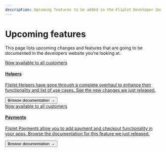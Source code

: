 ```yaml
---
description: Upcoming features to be added in the Fliplet Developer documentation.
---
```


# Upcoming features

This page lists upcoming changes and features that are going to be documented in the developers website you're looking at.

<section class="blocks alt">
  <a class="bl two" href="/API/helpers/overview.html">
    <div>
      <span class="pin">Now available to all customers</span>
      <h4>Helpers</h4>
      <p>Fliplet Helpers have gone through a complete overhaul to enhance their functionality and list of use cases. See the new changes we just released.</p>
      <button>Browse documentation &rarr;</button>
    </div>
  </a>
  <a class="bl two" href="/API/fliplet-payments.html">
    <div>
      <span class="pin">Now available to all customers</span>
      <h4>Payments</h4>
      <p>Fliplet Payments allow you to add payment and checkout functionality in your apps. Browse the documentation for this feature we just released.</p>
      <button>Browse documentation &rarr;</button>
    </div>
  </a>
</section>